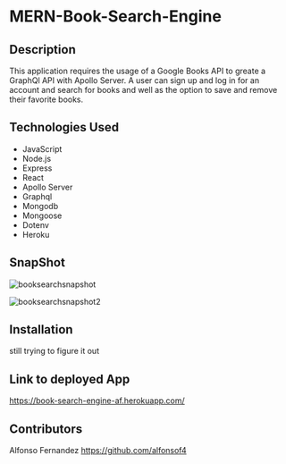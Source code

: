 # MERN-Book-Search-Engine
## Description
This application requires the usage of a Google Books API to greate a GraphQl API with Apollo Server. A user can sign up and log in for an account and search for books and well as the option to save and remove their favorite books.
## Technologies Used
* JavaScript
* Node.js
* Express
* React
* Apollo Server
* Graphql
* Mongodb
* Mongoose
* Dotenv
* Heroku
## SnapShot
![booksearchsnapshot](https://user-images.githubusercontent.com/91750315/161857508-25a1f19d-e2c5-4e3a-b6e7-8ac805b7b82d.JPG)

![booksearchsnapshot2](https://user-images.githubusercontent.com/91750315/161857517-ea38863d-c6e6-4960-b8de-89dba681674c.JPG)



## Installation
still trying to figure it out
## Link to deployed App
https://book-search-engine-af.herokuapp.com/
## Contributors
Alfonso Fernandez 
https://github.com/alfonsof4
